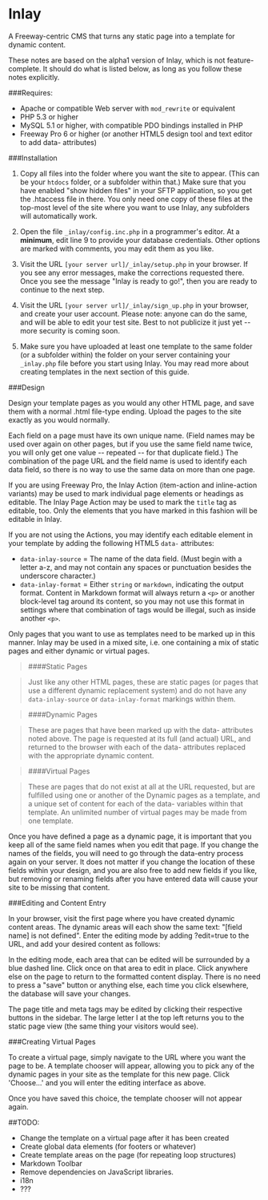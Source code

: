 Inlay
=====

A Freeway-centric CMS that turns any static page into a template for dynamic content.

These notes are based on the alpha1 version of Inlay, which is not feature-complete. It should do what is listed below, as long as you follow these notes explicitly.

###Requires:

* Apache or compatible Web server with `mod_rewrite` or equivalent
* PHP 5.3 or higher
* MySQL 5.1 or higher, with compatible PDO bindings installed in PHP
* Freeway Pro 6 or higher (or another HTML5 design tool and text editor to add data- attributes)

###Installation

1. Copy all files into the folder where you want the site to appear. (This can be your `htdocs` folder, or a subfolder within that.) Make sure that you have enabled "show hidden files" in your SFTP application, so you get the .htaccess file in there. You only need one copy of these files at the top-most level of the site where you want to use Inlay, any subfolders will automatically work.

2. Open the file `_inlay/config.inc.php` in a programmer's editor. At a **minimum**, edit line 9 to provide your database credentials. Other options are marked with comments, you may edit them as you like.

3. Visit the URL `[your server url]/_inlay/setup.php` in your browser. If you see any error messages, make the corrections requested there. Once you see the message "Inlay is ready to go!", then you are ready to continue to the next step.

4. Visit the URL `[your server url]/_inlay/sign_up.php` in your browser, and create your user account. Please note: anyone can do the same, and will be able to edit your test site. Best to not publicize it just yet -- more security is coming soon.

5. Make sure you have uploaded at least one template to the same folder (or a subfolder within) the folder on your server containing your `_inlay.php` file before you start using Inlay. You may read more about creating templates in the next section of this guide.

###Design

Design your template pages as you would any other HTML page, and save them with a normal .html file-type ending. Upload the pages to the site exactly as you would normally.

Each field on a page must have its own unique name. (Field names may be used over again on other pages, but if you use the same field name twice, you will only get one value -- repeated -- for that duplicate field.) The combination of the page URL and the field name is used to identify each data field, so there is no way to use the same data on more than one page.

If you are using Freeway Pro, the Inlay Action (item-action and inline-action variants) may be used to mark individual page elements or headings as editable. The Inlay Page Action may be used to mark the `title` tag as editable, too. Only the elements that you have marked in this fashion will be editable in Inlay.

If you are not using the Actions, you may identify each editable element in your template by adding the following HTML5 `data-` attributes:

* `data-inlay-source` = The name of the data field. (Must begin with a letter a-z, and may not contain any spaces or punctuation besides the underscore character.)
* `data-inlay-format` = Either `string` or `markdown`, indicating the output format. Content in Markdown format will always return a `<p>` or another block-level tag around its content, so you may not use this format in settings where that combination of tags would be illegal, such as inside another `<p>`.

Only pages that you want to use as templates need to be marked up in this manner. Inlay may be used in a mixed site, i.e. one containing a mix of static pages and either dynamic or virtual pages.

> ####Static Pages

> Just like any other HTML pages, these are static pages (or pages that use a different dynamic replacement system) and do not have any `data-inlay-source` or `data-inlay-format` markings within them.

> ####Dynamic Pages

> These are pages that have been marked up with the data- attributes noted above. The page is requested at its full (and actual) URL, and returned to the browser with each of the data- attributes replaced with the appropriate dynamic content.

> ####Virtual Pages

> These are pages that do not exist at all at the URL requested, but are fulfilled using one or another of the Dynamic pages as a template, and a unique set of content for each of the data- variables within that template. An unlimited number of virtual pages may be made from one template.

Once you have defined a page as a dynamic page, it is important that you keep all of the same field names when you edit that page. If you change the names of the fields, you will need to go through the data-entry process again on your server. It does not matter if you change the location of these fields within your design, and you are also free to add new fields if you like, but removing or renaming fields after you have entered data will cause your site to be missing that content.
    
###Editing and Content Entry

In your browser, visit the first page where you have created dynamic content areas. The dynamic areas will each show the same text: "[field name] is not defined". Enter the editing mode by adding ?edit=true to the URL, and add your desired content as follows:

In the editing mode, each area that can be edited will be surrounded by a blue dashed line. Click once on that area to edit in place. Click anywhere else on the page to return to the formatted content display. There is no need to press a "save" button or anything else, each time you click elsewhere, the database will save your changes.

The page title and meta tags may be edited by clicking their respective buttons in the sidebar. The large letter I at the top left returns you to the static page view (the same thing your visitors would see).

###Creating Virtual Pages

To create a virtual page, simply navigate to the URL where you want the page to be. A template chooser will appear, allowing you to pick any of the dynamic pages in your site as the template for this new page. Click 'Choose...' and you will enter the editing interface as above. 

Once you have saved this choice, the template chooser will not appear again.

##TODO:

* Change the template on a virtual page after it has been created
* Create global data elements (for footers or whatever)
* Create template areas on the page (for repeating loop structures)
* Markdown Toolbar
* Remove dependencies on JavaScript libraries.
* i18n
* ???
